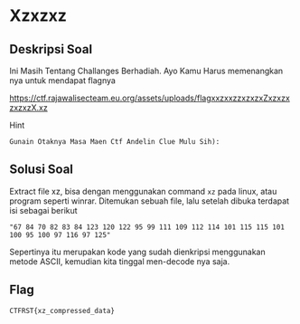 # Xzxzxz

## Deskripsi Soal

Ini Masih Tentang Challanges Berhadiah. Ayo Kamu Harus memenangkan nya untuk mendapat flagnya

https://ctf.rajawalisecteam.eu.org/assets/uploads/flagxxzxxzzxzxzxZxzxzxzxzxzX.xz

Hint
```
Gunain Otaknya Masa Maen Ctf Andelin Clue Mulu Sih):
```

## Solusi Soal

Extract file xz, bisa dengan menggunakan command ```xz``` pada linux, atau program seperti winrar. Ditemukan sebuah file, lalu setelah dibuka terdapat isi sebagai berikut

    "67 84 70 82 83 84 123 120 122 95 99 111 109 112 114 101 115 115 101 100 95 100 97 116 97 125"

Sepertinya itu merupakan kode yang sudah dienkripsi menggunakan metode ASCII, kemudian kita tinggal men-decode nya saja.


## Flag
    CTFRST{xz_compressed_data}
